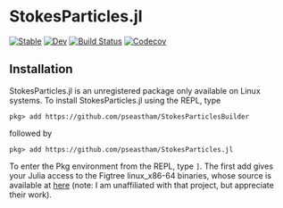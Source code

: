 # StokesParticles.jl

[![Stable](https://img.shields.io/badge/docs-stable-blue.svg)](https://pseastham.github.io/StokesParticles.jl/stable)
[![Dev](https://img.shields.io/badge/docs-dev-blue.svg)](https://pseastham.github.io/StokesParticles.jl/dev)
[![Build Status](https://travis-ci.com/pseastham/StokesParticles.jl.svg?branch=master)](https://travis-ci.com/pseastham/StokesParticles.jl)
[![Codecov](https://codecov.io/gh/pseastham/StokesParticles.jl/branch/master/graph/badge.svg)](https://codecov.io/gh/pseastham/StokesParticles.jl)

## Installation

StokesParticles.jl is an unregistered package only available on Linux systems. To install StokesParticles.jl using the REPL, type

`pkg> add https://github.com/pseastham/StokesParticlesBuilder`

followed by 

`pkg> add https://github.com/pseastham/StokesParticles.jl`

To enter the Pkg environment from the REPL, type `]`. The first add gives your Julia access to the Figtree linux_x86-64 binaries, whose source is available at [here](http://users.umiacs.umd.edu/~morariu/figtree/) (note: I am unaffiliated with that project, but appreciate their work).